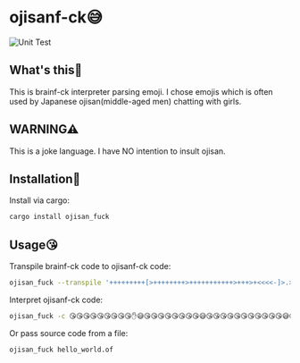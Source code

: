 # ojisanf-ck😅

![Unit Test](https://github.com/ikanago/ojisan_f-ck/workflows/Unit%20Test/badge.svg?branch=master)

## What's this🤔
This is brainf-ck interpreter parsing emoji. I chose emojis which is often used by Japanese ojisan(middle-aged men) chatting with girls.

## WARNING⚠
This is a joke language. I have NO intention to insult ojisan.

## Installation🚚
Install via cargo:
```bash
cargo install ojisan_fuck
```

## Usage😘
Transpile brainf-ck code to ojisanf-ck code:
```bash
ojisan_fuck --transpile '+++++++++[>++++++++>+++++++++++>+++>+<<<<-]>.>++.+++++++..+++.>+++++.<<+++++++++++++++.>.+++.------.--------.>+.>+.'
```

Interpret ojisanf-ck code:
```bash
ojisan_fuck -c 😘😘😘😘😘😘😘😘😘✋😅😘😘😘😘😘😘😘😘😅😘😘😘😘😘😘😘😘😘😘😘😅😘😘😘😅😘😭😭😭😭😚🤟😅💦😅😘😘💦😘😘😘😘😘😘😘💦💦😘😘😘💦😅😘😘😘😘😘💦😭😭😘😘😘😘😘😘😘😘😘😘😘😘😘😘😘💦😅💦😘😘😘💦😚😚😚😚😚😚💦😚😚😚😚😚😚😚😚💦😅😘💦😅😘💦
```

Or pass source code from a file:
```bash
ojisan_fuck hello_world.of
```